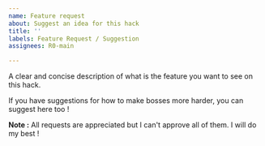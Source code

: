 ```yaml
---
name: Feature request
about: Suggest an idea for this hack
title: ''
labels: Feature Request / Suggestion
assignees: R0-main

---
```


A clear and concise description of what is the feature you want to see on this hack. 

If you have suggestions for how to make bosses more harder, you can suggest here too !

**Note :** All requests are appreciated but I can't approve all of them. I will do my best !
